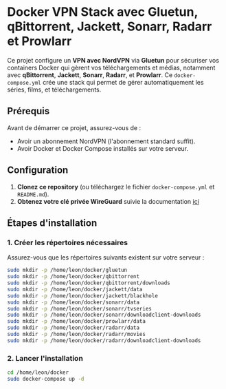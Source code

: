 # Docker VPN Stack avec Gluetun, qBittorrent, Jackett, Sonarr, Radarr et Prowlarr

Ce projet configure un **VPN avec NordVPN** via **Gluetun** pour sécuriser vos containers Docker qui gèrent vos téléchargements et médias, notamment avec **qBittorrent**, **Jackett**, **Sonarr**, **Radarr**, et **Prowlarr**. Ce `docker-compose.yml` crée une stack qui permet de gérer automatiquement les séries, films, et téléchargements.

## Prérequis

Avant de démarrer ce projet, assurez-vous de :

- Avoir un abonnement NordVPN (l'abonnement standard suffit).
- Avoir Docker et Docker Compose installés sur votre serveur.

## Configuration

1. **Clonez ce repository** (ou téléchargez le fichier `docker-compose.yml` et `README.md`).
2. **Obtenez votre clé privée WireGuard** suivie la documentation [ici](https://gist.github.com/bluewalk/7b3db071c488c82c604baf76a42eaad3)

## Étapes d'installation

### 1. Créer les répertoires nécessaires

Assurez-vous que les répertoires suivants existent sur votre serveur :

```bash
sudo mkdir -p /home/leon/docker/gluetun
sudo mkdir -p /home/leon/docker/qbittorrent
sudo mkdir -p /home/leon/docker/qbittorrent/downloads
sudo mkdir -p /home/leon/docker/jackett/data
sudo mkdir -p /home/leon/docker/jackett/blackhole
sudo mkdir -p /home/leon/docker/sonarr/data
sudo mkdir -p /home/leon/docker/sonarr/tvseries
sudo mkdir -p /home/leon/docker/sonarr/downloadclient-downloads
sudo mkdir -p /home/leon/docker/prowlarr/data
sudo mkdir -p /home/leon/docker/radarr/data
sudo mkdir -p /home/leon/docker/radarr/movies
sudo mkdir -p /home/leon/docker/radarr/downloadclient-downloads
```

### 2. Lancer l'installation

```bash
cd /home/leon/docker
sudo docker-compose up -d

```
